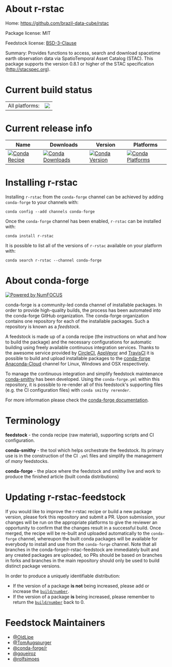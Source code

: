 About r-rstac
=============

Home: https://github.com/brazil-data-cube/rstac

Package license: MIT

Feedstock license: [BSD-3-Clause](https://github.com/conda-forge/r-rstac-feedstock/blob/master/LICENSE.txt)

Summary: Provides functions to access, search and download spacetime earth observation data via SpatioTemporal Asset Catalog (STAC). This package supports the version 0.8.1 or higher of the STAC specification (<http://stacspec.org>).

Current build status
====================


<table><tr><td>All platforms:</td>
    <td>
      <a href="https://dev.azure.com/conda-forge/feedstock-builds/_build/latest?definitionId=12347&branchName=master">
        <img src="https://dev.azure.com/conda-forge/feedstock-builds/_apis/build/status/r-rstac-feedstock?branchName=master">
      </a>
    </td>
  </tr>
</table>

Current release info
====================

| Name | Downloads | Version | Platforms |
| --- | --- | --- | --- |
| [![Conda Recipe](https://img.shields.io/badge/recipe-r--rstac-green.svg)](https://anaconda.org/conda-forge/r-rstac) | [![Conda Downloads](https://img.shields.io/conda/dn/conda-forge/r-rstac.svg)](https://anaconda.org/conda-forge/r-rstac) | [![Conda Version](https://img.shields.io/conda/vn/conda-forge/r-rstac.svg)](https://anaconda.org/conda-forge/r-rstac) | [![Conda Platforms](https://img.shields.io/conda/pn/conda-forge/r-rstac.svg)](https://anaconda.org/conda-forge/r-rstac) |

Installing r-rstac
==================

Installing `r-rstac` from the `conda-forge` channel can be achieved by adding `conda-forge` to your channels with:

```
conda config --add channels conda-forge
```

Once the `conda-forge` channel has been enabled, `r-rstac` can be installed with:

```
conda install r-rstac
```

It is possible to list all of the versions of `r-rstac` available on your platform with:

```
conda search r-rstac --channel conda-forge
```


About conda-forge
=================

[![Powered by NumFOCUS](https://img.shields.io/badge/powered%20by-NumFOCUS-orange.svg?style=flat&colorA=E1523D&colorB=007D8A)](http://numfocus.org)

conda-forge is a community-led conda channel of installable packages.
In order to provide high-quality builds, the process has been automated into the
conda-forge GitHub organization. The conda-forge organization contains one repository
for each of the installable packages. Such a repository is known as a *feedstock*.

A feedstock is made up of a conda recipe (the instructions on what and how to build
the package) and the necessary configurations for automatic building using freely
available continuous integration services. Thanks to the awesome service provided by
[CircleCI](https://circleci.com/), [AppVeyor](https://www.appveyor.com/)
and [TravisCI](https://travis-ci.com/) it is possible to build and upload installable
packages to the [conda-forge](https://anaconda.org/conda-forge)
[Anaconda-Cloud](https://anaconda.org/) channel for Linux, Windows and OSX respectively.

To manage the continuous integration and simplify feedstock maintenance
[conda-smithy](https://github.com/conda-forge/conda-smithy) has been developed.
Using the ``conda-forge.yml`` within this repository, it is possible to re-render all of
this feedstock's supporting files (e.g. the CI configuration files) with ``conda smithy rerender``.

For more information please check the [conda-forge documentation](https://conda-forge.org/docs/).

Terminology
===========

**feedstock** - the conda recipe (raw material), supporting scripts and CI configuration.

**conda-smithy** - the tool which helps orchestrate the feedstock.
                   Its primary use is in the construction of the CI ``.yml`` files
                   and simplify the management of *many* feedstocks.

**conda-forge** - the place where the feedstock and smithy live and work to
                  produce the finished article (built conda distributions)


Updating r-rstac-feedstock
==========================

If you would like to improve the r-rstac recipe or build a new
package version, please fork this repository and submit a PR. Upon submission,
your changes will be run on the appropriate platforms to give the reviewer an
opportunity to confirm that the changes result in a successful build. Once
merged, the recipe will be re-built and uploaded automatically to the
`conda-forge` channel, whereupon the built conda packages will be available for
everybody to install and use from the `conda-forge` channel.
Note that all branches in the conda-forge/r-rstac-feedstock are
immediately built and any created packages are uploaded, so PRs should be based
on branches in forks and branches in the main repository should only be used to
build distinct package versions.

In order to produce a uniquely identifiable distribution:
 * If the version of a package **is not** being increased, please add or increase
   the [``build/number``](https://docs.conda.io/projects/conda-build/en/latest/resources/define-metadata.html#build-number-and-string).
 * If the version of a package **is** being increased, please remember to return
   the [``build/number``](https://docs.conda.io/projects/conda-build/en/latest/resources/define-metadata.html#build-number-and-string)
   back to 0.

Feedstock Maintainers
=====================

* [@OldLipe](https://github.com/OldLipe/)
* [@TomAugspurger](https://github.com/TomAugspurger/)
* [@conda-forge/r](https://github.com/conda-forge/r/)
* [@gqueiroz](https://github.com/gqueiroz/)
* [@rolfsimoes](https://github.com/rolfsimoes/)

